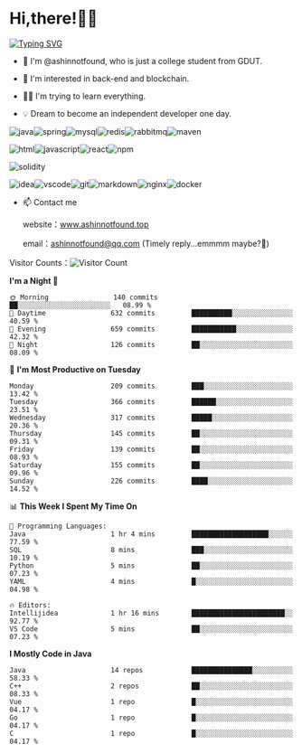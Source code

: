 # Hi,there!👨‍🔧
[![Typing SVG](https://readme-typing-svg.herokuapp.com?font=Fira+Code&pause=1000&width=435&lines=Welcome%2C+this+is+ashinnotfound%F0%9F%98%81+)](https://git.io/typing-svg)

- 👋 I'm @ashinnotfound, who is just a college student from GDUT.

- 👀 I'm interested in back-end and blockchain.

- 👨‍🔧 I'm trying to learn everything.

- 💡 Dream to become an independent developer one day.

![java](https://img.shields.io/badge/Java-ED8B00?style=for-the-badge&logo=openjdk&logoColor=white)![spring](https://img.shields.io/badge/Spring-6DB33F?style=for-the-badge&logo=spring&logoColor=white)![mysql](https://img.shields.io/badge/MySQL-005C84?style=for-the-badge&logo=mysql&logoColor=white)![redis](https://img.shields.io/badge/redis-%23DD0031.svg?&style=for-the-badge&logo=redis&logoColor=white)![rabbitmq](https://img.shields.io/badge/rabbitmq-%23FF6600.svg?&style=for-the-badge&logo=rabbitmq&logoColor=white)![maven](https://img.shields.io/badge/apache_maven-C71A36?style=for-the-badge&logo=apachemaven&logoColor=white)

![html](https://img.shields.io/badge/HTML-239120?style=for-the-badge&logo=html5&logoColor=white)![javascript](https://img.shields.io/badge/JavaScript-323330?style=for-the-badge&logo=javascript&logoColor=F7DF1E)![react](https://img.shields.io/badge/React-20232A?style=for-the-badge&logo=react&logoColor=61DAFB)![npm](https://img.shields.io/badge/npm-CB3837?style=for-the-badge&logo=npm&logoColor=white)

![solidity](https://img.shields.io/badge/Solidity-e6e6e6?style=for-the-badge&logo=solidity&logoColor=black)

![idea](https://img.shields.io/badge/IntelliJ_IDEA-000000.svg?style=for-the-badge&logo=intellij-idea&logoColor=white)![vscode](https://img.shields.io/badge/VSCode-0078D4?style=for-the-badge&logo=visual%20studio%20code&logoColor=white)![git](https://img.shields.io/badge/GIT-E44C30?style=for-the-badge&logo=git&logoColor=white
)![markdown](https://img.shields.io/badge/Markdown-000000?style=for-the-badge&logo=markdown&logoColor=white)![nginx](https://img.shields.io/badge/Nginx-009639?style=for-the-badge&logo=nginx&logoColor=white)![docker](https://img.shields.io/badge/Docker-2CA5E0?style=for-the-badge&logo=docker&logoColor=white)

- 📫 Contact me
    
    website：www.ashinnotfound.top
    
    email：ashinnotfound@qq.com (Timely reply...emmmm maybe?🤪)

​Visitor Counts：![Visitor Count](https://profile-counter.glitch.me/ashinnotfound/count.svg)

<!--START_SECTION:waka-->
**I'm a Night 🦉** 

```text
🌞 Morning                140 commits         ██░░░░░░░░░░░░░░░░░░░░░░░   08.99 % 
🌆 Daytime                632 commits         ██████████░░░░░░░░░░░░░░░   40.59 % 
🌃 Evening                659 commits         ███████████░░░░░░░░░░░░░░   42.32 % 
🌙 Night                  126 commits         ██░░░░░░░░░░░░░░░░░░░░░░░   08.09 % 
```
📅 **I'm Most Productive on Tuesday** 

```text
Monday                   209 commits         ███░░░░░░░░░░░░░░░░░░░░░░   13.42 % 
Tuesday                  366 commits         ██████░░░░░░░░░░░░░░░░░░░   23.51 % 
Wednesday                317 commits         █████░░░░░░░░░░░░░░░░░░░░   20.36 % 
Thursday                 145 commits         ██░░░░░░░░░░░░░░░░░░░░░░░   09.31 % 
Friday                   139 commits         ██░░░░░░░░░░░░░░░░░░░░░░░   08.93 % 
Saturday                 155 commits         ██░░░░░░░░░░░░░░░░░░░░░░░   09.96 % 
Sunday                   226 commits         ████░░░░░░░░░░░░░░░░░░░░░   14.52 % 
```


📊 **This Week I Spent My Time On** 

```text
💬 Programming Languages: 
Java                     1 hr 4 mins         ███████████████████░░░░░░   77.59 % 
SQL                      8 mins              ███░░░░░░░░░░░░░░░░░░░░░░   10.19 % 
Python                   5 mins              ██░░░░░░░░░░░░░░░░░░░░░░░   07.23 % 
YAML                     4 mins              █░░░░░░░░░░░░░░░░░░░░░░░░   04.98 % 

🔥 Editors: 
Intellijidea             1 hr 16 mins        ███████████████████████░░   92.77 % 
VS Code                  5 mins              ██░░░░░░░░░░░░░░░░░░░░░░░   07.23 % 
```

**I Mostly Code in Java** 

```text
Java                     14 repos            ███████████████░░░░░░░░░░   58.33 % 
C++                      2 repos             ██░░░░░░░░░░░░░░░░░░░░░░░   08.33 % 
Vue                      1 repo              █░░░░░░░░░░░░░░░░░░░░░░░░   04.17 % 
Go                       1 repo              █░░░░░░░░░░░░░░░░░░░░░░░░   04.17 % 
C                        1 repo              █░░░░░░░░░░░░░░░░░░░░░░░░   04.17 % 
```




<!--END_SECTION:waka-->

